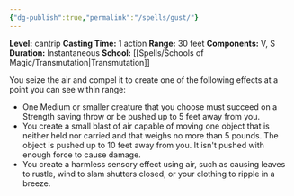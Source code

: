 ```yaml
---
{"dg-publish":true,"permalink":"/spells/gust/"}
---
```


**Level:** cantrip
**Casting Time:** 1 action
**Range:** 30 feet
**Components:** V, S
**Duration:** Instantaneous
**School:** [[Spells/Schools of Magic/Transmutation\|Transmutation]]

You seize the air and compel it to create one of the following effects at a point you can see within range:
- One Medium or smaller creature that you choose must succeed on a Strength saving throw or be pushed up to 5 feet away from you.
- You create a small blast of air capable of moving one object that is neither held nor carried and that weighs no more than 5 pounds. The object is pushed up to 10 feet away from you. It isn't pushed with enough force to cause damage.
- You create a harmless sensory effect using air, such as causing leaves to rustle, wind to slam shutters closed, or your clothing to ripple in a breeze.